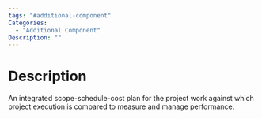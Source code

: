 ```yaml
---
tags: "#additional-component"
Categories:
  - "Additional Component"
Description: ""
---
```

# Description
An integrated scope-schedule-cost plan for the project work against which project execution is compared to measure and manage performance.
